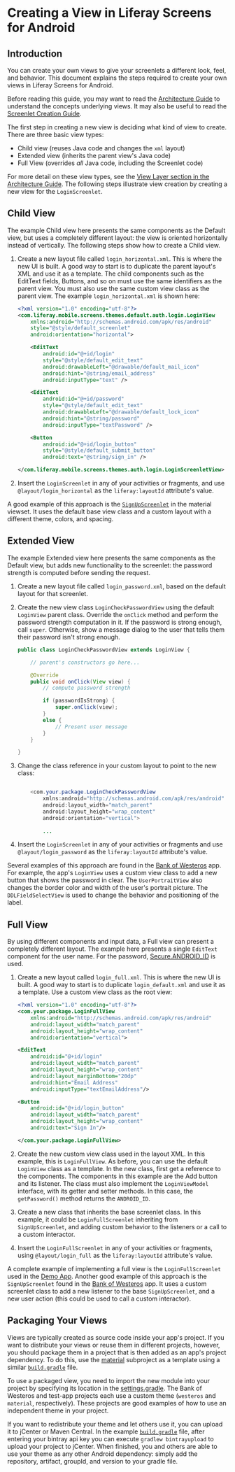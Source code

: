 # Creating a View in Liferay Screens for Android

## Introduction

You can create your own views to give your screenlets a different look, feel, and behavior. This document explains the steps required to create your own views in Liferay Screens for Android.

Before reading this guide, you may want to read the [Architecture Guide](architecture.md) to understand the concepts underlying views. It may also be useful to read the [Screenlet Creation Guide](screenlet_creation.md).

The first step in creating a new view is deciding what kind of view to create. There are three basic view types:

- Child view (reuses Java code and changes the `xml` layout)
- Extended view (inherits the parent view's Java code)
- Full View (overrides *all* Java code, including the Screenlet code)

For more detail on these view types, see the [View Layer section in the Architecture Guide](architecture.md#view-layer). The following steps illustrate view creation by creating a new view for the `LoginScreenlet`.

## Child View

The example Child view here presents the same components as the Default view, but uses a completely different layout: the view is oriented horizontally instead of vertically. The following steps show how to create a Child view.

1. Create a new layout file called `login_horizontal.xml`. This is where the new UI is built. A good way to start is to duplicate the parent layout's XML and use it as a template. The child components such as the EditText fields, Buttons, and so on must use the same identifiers as the parent view. You must also use the same custom view class as the parent view. The example `login_horizontal.xml` is shown here: 

	```xml 
	<?xml version="1.0" encoding="utf-8"?>
	<com.liferay.mobile.screens.themes.default.auth.login.LoginView
		xmlns:android="http://schemas.android.com/apk/res/android"
		style="@style/default_screenlet"
		android:orientation="horizontal">
	
	    <EditText
			android:id="@+id/login"
			style="@style/default_edit_text"
			android:drawableLeft="@drawable/default_mail_icon"
			android:hint="@string/email_address"
			android:inputType="text" />
	
	    <EditText
			android:id="@+id/password"
			style="@style/default_edit_text"
			android:drawableLeft="@drawable/default_lock_icon"
			android:hint="@string/password"
			android:inputType="textPassword" />
	
	    <Button
			android:id="@+id/login_button"
			style="@style/default_submit_button"
			android:text="@string/sign_in" />
	
	</com.liferay.mobile.screens.themes.auth.login.LoginScreenletView>
	```

2. Insert the `LoginScreenlet` in any of your activities or fragments, and use `@layout/login_horizontal` as the `liferay:layoutId` attribute's value.

A good example of this approach is the [`SignUpScreenlet`](https://github.com/liferay/liferay-screens/blob/master/android/library/viewsets/src/main/res/layout/sign_up_material.xml) in the material viewset. It uses the default base view class and a custom layout with a different theme, colors, and spacing. 

## Extended View

The example Extended view here presents the same components as the Default view, but adds new functionality to the screenlet: the password strength is computed before sending the request.

1. Create a new layout file called `login_password.xml`, based on the default layout for that screenlet.

2. Create the new view class `LoginCheckPasswordView` using the default `LoginView` parent class. Override the `onClick` method and perform the password strength computation in it. If the password is strong enough, call `super`. Otherwise, show a message dialog to the user that tells them their password isn't strong enough.

	```java
	public class LoginCheckPasswordView extends LoginView {
	
		// parent's constructors go here...
	
		@Override
		public void onClick(View view) {
			// compute password strength
	
			if (passwordIsStrong) {
				super.onClick(view);
			}
			else {
				// Present user message
			}
		}
	
	}
	```
	
3. Change the class reference in your custom layout to point to the new class:

	```java

		<com.your.package.LoginCheckPasswordView
			xmlns:android="http://schemas.android.com/apk/res/android"
			android:layout_width="match_parent"
			android:layout_height="wrap_content"
			android:orientation="vertical">
			
			...
	```


4. Insert the `LoginScreenlet` in any of your activities or fragments and use `@layout/login_password` as the `liferay:layoutId` attribute's value.

Several examples of this approach are found in the [Bank of Westeros](https://github.com/liferay/liferay-screens/tree/master/android/samples/bankofwesteros) app. For example, the app's `LoginView` uses a custom view class to add a new button that shows the password in clear. The `UserPortraitView` also changes the border color and width of the user's portrait picture. The `DDLFieldSelectView` is used to change the behavior and positioning of the label.

## Full View

By using different components and input data, a Full view can present a completely different layout. The example here presents a single `EditText` component for the user name. For the password, [Secure.ANDROID_ID](http://developer.android.com/reference/android/provider/Settings.Secure.html#ANDROID_ID) is used. 

1. Create a new layout called `login_full.xml`. This is where the new UI is built. A good way to start is to duplicate `login_default.xml` and use it as a template. Use a custom view class as the root view:

	```xml
	<?xml version="1.0" encoding="utf-8"?>
	<com.your.package.LoginFullView
		xmlns:android="http://schemas.android.com/apk/res/android"
		android:layout_width="match_parent"
		android:layout_height="wrap_content"
		android:orientation="vertical">
	
	<EditText
		android:id="@+id/login"
		android:layout_width="match_parent"
		android:layout_height="wrap_content"
		android:layout_marginBottom="20dp"
		android:hint="Email Address"
		android:inputType="textEmailAddress"/>

	<Button
		android:id="@+id/login_button"
		android:layout_width="match_parent"
		android:layout_height="wrap_content"
		android:text="Sign In"/>
	
	</com.your.package.LoginFullView>
	```
	
2. Create the new custom view class used in the layout XML. In this example, this is `LoginFullView`. As before, you can use the default `LoginView` class as a template. In the new class, first get a reference to the components. The components in this example are the Add button and its listener. The class must also implement the `LoginViewModel` interface, with its getter and setter methods. In this case, the `getPassword()` method returns the `ANDROID_ID`.

3. Create a new class that inherits the base screenlet class. In this example, it could be `LoginFullScreenlet` inheriting from `SignUpScreenlet`, and adding custom behavior to the listeners or a call to a custom interactor.

4. Insert the `LoginFullScreenlet` in any of your activities or fragments, using `@layout/login_full` as the `liferay:layoutId` attribute's value.

A complete example of implementing a full view is the `LoginFullScreenlet` used in the [Demo App](https://github.com/liferay/liferay-screens/tree/master/android/samples/test-app). Another good example of this approach is the `SignUpScreenlet` found in the [Bank of Westeros](https://github.com/liferay/liferay-screens/tree/master/android/samples/bankofwesteros) app. It uses a custom screenlet class to add a new listener to the base `SignUpScreenlet`, and a new user action (this could be used to call a custom interactor).

## Packaging Your Views

Views are typically created as source code inside your app's project. If you want to distribute your views or reuse them in different projects, however, you should package them in a project that is then added as an app's project dependency. To do this, use the [material](https://github.com/liferay/liferay-screens/tree/master/android/viewsets/material) subproject as a template using a similar [`build.gradle`](https://github.com/liferay/liferay-screens/blob/master/android/viewsets/material/build.gradle) file.

To use a packaged view, you need to import the new module into your project by specifying its location in the [settings.gradle](https://github.com/liferay/liferay-screens/blob/master/android/samples/bankofwesteros/settings.gradle). The Bank of Westeros and test-app projects each use a custom theme (`westeros` and `material`, respectively). These projects are good examples of how to use an independent theme in your project. 

If you want to redistribute your theme and let others use it, you can upload it to jCenter or Maven Central. In the example [`build.gradle`](https://github.com/liferay/liferay-screens/tree/master/android/samples/bankofwesteros/build.gradle) file, after entering your bintray api key you can execute `gradlew bintrayupload` to upload your project to jCenter. When finished, you and others are able to use your theme as any other Android dependency: simply add the repository, artifact, groupId, and version to your gradle file. 

